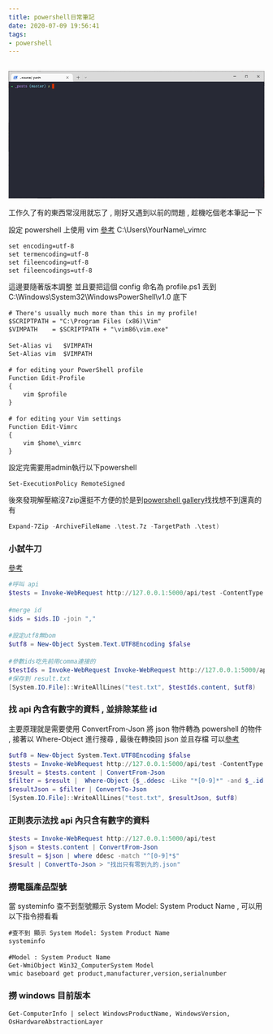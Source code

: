 ```yaml
---
title: powershell日常筆記
date: 2020-07-09 19:56:41
tags:
- powershell
---
```

&nbsp;
![terminal](https://raw.githubusercontent.com/weber87na/flowers/master/terminal.png)
<!-- more -->
工作久了有的東西常沒用就忘了 , 剛好又遇到以前的問題 , 趁機吃個老本筆記一下

設定 powershell 上使用 vim [參考](https://blog.csdn.net/zhengqijun_/article/details/62425062)
C:\Users\YourName\\_vimrc
```
set encoding=utf-8
set termencoding=utf-8
set fileencoding=utf-8
set fileencodings=utf-8
```
這邊要隨著版本調整
並且要把這個 config 命名為 profile.ps1 丟到 C:\Windows\System32\WindowsPowerShell\v1.0 底下
```
# There's usually much more than this in my profile!
$SCRIPTPATH = "C:\Program Files (x86)\Vim"
$VIMPATH    = $SCRIPTPATH + "\vim86\vim.exe"
 
Set-Alias vi   $VIMPATH
Set-Alias vim  $VIMPATH
 
# for editing your PowerShell profile
Function Edit-Profile
{
    vim $profile
}
 
# for editing your Vim settings
Function Edit-Vimrc
{
    vim $home\_vimrc
}
```
設定完需要用admin執行以下powershell
```
Set-ExecutionPolicy RemoteSigned

```
後來發現解壓縮沒7zip還挺不方便的於是到[powershell gallery](https://www.powershellgallery.com/packages/7Zip4Powershell/1.12.0)找找想不到還真的有
``` powershell
Expand-7Zip -ArchiveFileName .\test.7z -TargetPath .\test)
```
### 小試牛刀
[參考](https://stackoverflow.com/questions/5596982/using-powershell-to-write-a-file-in-utf-8-without-the-bom)

``` powershell
#呼叫 api
$tests = Invoke-WebRequest http://127.0.0.1:5000/api/test -ContentType "application/json; charset=utf-8"  | ConvertFrom-Json

#merge id
$ids = $ids.ID -join ","

#設定utf8無bom
$utf8 = New-Object System.Text.UTF8Encoding $false

#參數ids吃先前用comma連接的
$testIds = Invoke-WebRequest Invoke-WebRequest http://127.0.0.1:5000/api/test?ids=$ids -ContentType "application/json; charset=utf-8" 
#保存到 result.txt
[System.IO.File]::WriteAllLines("test.txt", $testIds.content, $utf8)
```

### 找 api 內含有數字的資料 , 並排除某些 id
主要原理就是需要使用 ConvertFrom-Json 將 json 物件轉為 powershell 的物件 , 接著以 Where-Object 進行搜尋 , 最後在轉換回 json 並且存檔
可以[參考](https://devblogs.microsoft.com/scripting/playing-with-json-and-powershell/)
``` powershell
$utf8 = New-Object System.Text.UTF8Encoding $false
$tests = Invoke-WebRequest http://127.0.0.1:5000/api/test -ContentType "application/json; charset=utf-8"
$result = $tests.content | ConvertFrom-Json
$filter = $result |  Where-Object {$_.ddesc -Like "*[0-9]*" -and $_.id  -notin 123,456}
$resultJson = $filter | ConvertTo-Json
[System.IO.File]::WriteAllLines("test.txt", $resultJson, $utf8)
```
### 正則表示法找 api 內只含有數字的資料
``` powershell
$tests = Invoke-WebRequest http://127.0.0.1:5000/api/test
$json = $tests.content | ConvertFrom-Json
$result = $json | where ddesc -match "^[0-9]*$"
$result | ConvertTo-Json > "找出只有零到九的.json"
```

### 撈電腦產品型號
當 systeminfo 查不到型號顯示 System Model: System Product Name , 可以用以下指令撈看看
```
#查不到 顯示 System Model: System Product Name
systeminfo

#Model : System Product Name
Get-WmiObject Win32_ComputerSystem Model
wmic baseboard get product,manufacturer,version,serialnumber
```

### 撈 windows 目前版本
```
Get-ComputerInfo | select WindowsProductName, WindowsVersion, OsHardwareAbstractionLayer
```
